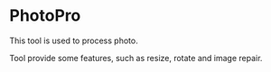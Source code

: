 # PhotoPro
This tool is used to process photo.

Tool provide some features, such as resize, rotate and image repair.
